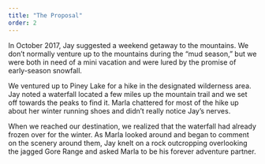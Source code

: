 ```yaml
---
title: "The Proposal"
order: 2
---
```


In October 2017, Jay suggested a weekend getaway to the mountains. We don’t normally venture up to the mountains during the “mud season,” but we were both in need of a mini vacation and were lured by the promise of early-season snowfall.

We ventured up to Piney Lake for a hike in the designated wilderness area. Jay noted a waterfall located a few miles up the mountain trail and we set off towards the peaks to find it. Marla chattered for most of the hike up about her winter running shoes and didn’t really notice Jay’s nerves.

When we reached our destination, we realized that the waterfall had already frozen over for the winter. As Marla looked around and began to comment on the scenery around them, Jay knelt on a rock outcropping overlooking the jagged Gore Range and asked Marla to be his forever adventure partner.
